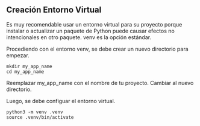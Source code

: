 ## Creación Entorno Virtual
Es muy recomendable usar un entorno virtual para su proyecto porque instalar o actualizar un paquete de Python puede causar efectos no intencionales en otro paquete. venv es la opción estándar.

Procediendo con el entorno venv, se debe crear un nuevo directorio para empezar.
```shell
mkdir my_app_name
cd my_app_name
```
Reemplazar my_app_name con el nombre de tu proyecto. Cambiar al nuevo directorio.

Luego, se debe configuar el entorno virtual.
```shell
python3 -m venv .venv
source .venv/bin/activate